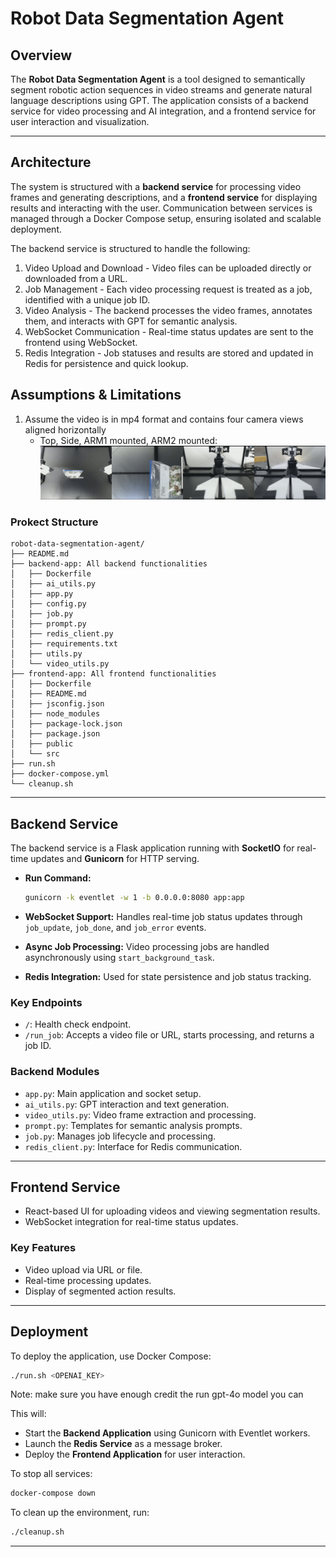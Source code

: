 # Robot Data Segmentation Agent

## Overview

The **Robot Data Segmentation Agent** is a tool designed to semantically segment robotic action sequences in video streams and generate natural language descriptions using GPT. The application consists of a backend service for video processing and AI integration, and a frontend service for user interaction and visualization.

---

## Architecture

The system is structured with a **backend service** for processing video frames and generating descriptions, and a **frontend service** for displaying results and interacting with the user. Communication between services is managed through a Docker Compose setup, ensuring isolated and scalable deployment.

The backend service is structured to handle the following:

1. Video Upload and Download - Video files can be uploaded directly or downloaded from a URL.
2. Job Management - Each video processing request is treated as a job, identified with a unique job ID.
3. Video Analysis - The backend processes the video frames, annotates them, and interacts with GPT for semantic analysis.
4. WebSocket Communication - Real-time status updates are sent to the frontend using WebSocket.
5. Redis Integration - Job statuses and results are stored and updated in Redis for persistence and quick lookup.

## Assumptions & Limitations

1. Assume the video is in mp4 format and contains four camera views aligned horizontally
    - Top, Side, ARM1 mounted, ARM2 mounted:
![alt text](image.png)

### Prokect Structure

```
robot-data-segmentation-agent/
├── README.md
├── backend-app: All backend functionalities
│   ├── Dockerfile
│   ├── ai_utils.py
│   ├── app.py
│   ├── config.py
│   ├── job.py
│   ├── prompt.py
│   ├── redis_client.py
│   ├── requirements.txt
│   ├── utils.py
│   └── video_utils.py
├── frontend-app: All frontend functionalities
│   ├── Dockerfile
│   ├── README.md
│   ├── jsconfig.json
│   ├── node_modules
│   ├── package-lock.json
│   ├── package.json
│   ├── public
│   └── src
├── run.sh
├── docker-compose.yml
└── cleanup.sh
```

---

## Backend Service

The backend service is a Flask application running with **SocketIO** for real-time updates and **Gunicorn** for HTTP serving.

- **Run Command:**

  ```bash
  gunicorn -k eventlet -w 1 -b 0.0.0.0:8080 app:app
  ```

- **WebSocket Support:** Handles real-time job status updates through `job_update`, `job_done`, and `job_error` events.
- **Async Job Processing:** Video processing jobs are handled asynchronously using `start_background_task`.
- **Redis Integration:** Used for state persistence and job status tracking.

### Key Endpoints

- `/`: Health check endpoint.
- `/run_job`: Accepts a video file or URL, starts processing, and returns a job ID.

### Backend Modules

- `app.py`: Main application and socket setup.
- `ai_utils.py`: GPT interaction and text generation.
- `video_utils.py`: Video frame extraction and processing.
- `prompt.py`: Templates for semantic analysis prompts.
- `job.py`: Manages job lifecycle and processing.
- `redis_client.py`: Interface for Redis communication.

---

## Frontend Service

- React-based UI for uploading videos and viewing segmentation results.
- WebSocket integration for real-time status updates.

### Key Features

- Video upload via URL or file.
- Real-time processing updates.
- Display of segmented action results.

---

## Deployment

To deploy the application, use Docker Compose:

```bash
./run.sh <OPENAI_KEY>
```
Note: make sure you have enough credit the run gpt-4o model
you can

This will:

- Start the **Backend Application** using Gunicorn with Eventlet workers.
- Launch the **Redis Service** as a message broker.
- Deploy the **Frontend Application** for user interaction.

To stop all services:

```bash
docker-compose down
```

To clean up the environment, run:

```bash
./cleanup.sh
```

---
